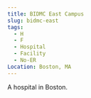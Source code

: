 ```yaml
---
title: BIDMC East Campus
slug: bidmc-east
tags:
  - H
  - F
  - Hospital
  - Facility
  - No-ER
Location: Boston, MA
---
```

A hospital in Boston.
